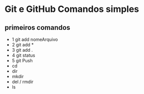 # Git e GitHub Comandos simples

## primeiros comandos

- 1 git add nomeArquivo
- 2 git add *
- 3 git add .
- 4 git status
- 5 git Push
- cd
- dir
- mkdir
- del / rmdir
- ls